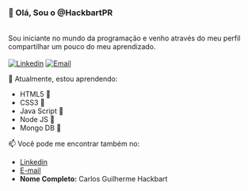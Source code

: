 ### 👋 Olá, Sou o @HackbartPR 
<br>Sou iniciante no mundo da programação e venho através do meu perfil compartilhar um pouco do meu aprendizado.
<br><br>
[![Linkedin](https://img.shields.io/badge/LinkedIn-0077B5?style=for-the-badge&logo=linkedin&logoColor=white)](https://linkedin.com/in/carlos-guilherme-hackbart)
[![Email](https://img.shields.io/badge/Gmail-D14836?style=for-the-badge&logo=gmail&logoColor=white)](cgharckbart@gmail.com)

🌱 Atualmente, estou aprendendo:
<ul>
<li> HTML5 📗</li>
<li> CSS3 📗</li>
<li> Java Script 📗</li>
<li> Node JS 📗</li>
<li> Mongo DB 📗</li>
</ul>



📫 Você pode me encontrar também no:
<ul>
<li><a href="linkedin.com/in/carlos-guilherme-hackbart">Linkedin</a></li>
<li><a href="mailto:cgharckbart@gmail.com">E-mail</a></li>
  <li><b>Nome Completo:</b> Carlos Guilherme Hackbart</li>
</ul>



<!---
HackbartPR/HackbartPR is a ✨ special ✨ repository because its `README.md` (this file) appears on your GitHub profile.
You can click the Preview link to take a look at your changes.
--->
